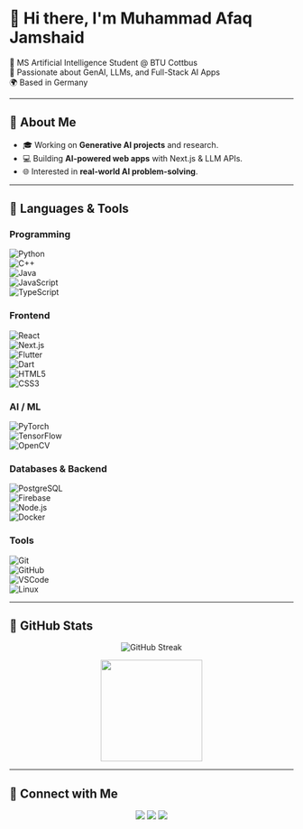 # 👋 Hi there, I'm Muhammad Afaq Jamshaid  

🚀 MS Artificial Intelligence Student @ BTU Cottbus  
🤖 Passionate about GenAI, LLMs, and Full-Stack AI Apps  
🌍 Based in Germany  

---

## 🔹 About Me  
- 🎓 Working on **Generative AI projects** and research.  
- 💻 Building **AI-powered web apps** with Next.js & LLM APIs.  
- 🌐 Interested in **real-world AI problem-solving**.  

---

## 🔹 Languages & Tools  

### Programming  
![Python](https://img.shields.io/badge/Python-3776AB?style=for-the-badge&logo=python&logoColor=white)  
![C++](https://img.shields.io/badge/C++-00599C?style=for-the-badge&logo=cplusplus&logoColor=white)  
![Java](https://img.shields.io/badge/Java-007396?style=for-the-badge&logo=java&logoColor=white)  
![JavaScript](https://img.shields.io/badge/JavaScript-F7DF1E?style=for-the-badge&logo=javascript&logoColor=black)  
![TypeScript](https://img.shields.io/badge/TypeScript-3178C6?style=for-the-badge&logo=typescript&logoColor=white)  

### Frontend  
![React](https://img.shields.io/badge/React-61DAFB?style=for-the-badge&logo=react&logoColor=black)  
![Next.js](https://img.shields.io/badge/Next.js-000000?style=for-the-badge&logo=nextdotjs&logoColor=white)  
![Flutter](https://img.shields.io/badge/Flutter-02569B?style=for-the-badge&logo=flutter&logoColor=white)  
![Dart](https://img.shields.io/badge/Dart-0175C2?style=for-the-badge&logo=dart&logoColor=white)  
![HTML5](https://img.shields.io/badge/HTML5-E34F26?style=for-the-badge&logo=html5&logoColor=white)  
![CSS3](https://img.shields.io/badge/CSS3-1572B6?style=for-the-badge&logo=css3&logoColor=white)  

### AI / ML  
![PyTorch](https://img.shields.io/badge/PyTorch-EE4C2C?style=for-the-badge&logo=pytorch&logoColor=white)  
![TensorFlow](https://img.shields.io/badge/TensorFlow-FF6F00?style=for-the-badge&logo=tensorflow&logoColor=white)  
![OpenCV](https://img.shields.io/badge/OpenCV-5C3EE8?style=for-the-badge&logo=opencv&logoColor=white)  

### Databases & Backend  
![PostgreSQL](https://img.shields.io/badge/PostgreSQL-4169E1?style=for-the-badge&logo=postgresql&logoColor=white)  
![Firebase](https://img.shields.io/badge/Firebase-FFCA28?style=for-the-badge&logo=firebase&logoColor=black)  
![Node.js](https://img.shields.io/badge/Node.js-339933?style=for-the-badge&logo=nodedotjs&logoColor=white)  
![Docker](https://img.shields.io/badge/Docker-2496ED?style=for-the-badge&logo=docker&logoColor=white)  

### Tools  
![Git](https://img.shields.io/badge/Git-F05032?style=for-the-badge&logo=git&logoColor=white)  
![GitHub](https://img.shields.io/badge/GitHub-181717?style=for-the-badge&logo=github&logoColor=white)  
![VSCode](https://img.shields.io/badge/VS%20Code-0078D4?style=for-the-badge&logo=visualstudiocode&logoColor=white)  
![Linux](https://img.shields.io/badge/Linux-FCC624?style=for-the-badge&logo=linux&logoColor=black)  

---

## 🔹 GitHub Stats  

<p align="center">
  <img src="https://github-readme-streak-stats.herokuapp.com/?user=AfaqJ&theme=radical" alt="GitHub Streak" />
</p>

<p align="center">
  <img src="https://github-readme-stats.vercel.app/api/top-langs/?username=AfaqJ&layout=compact&theme=radical" height="180"/>
</p>

---

## 🔹 Connect with Me  

<p align="center">
  <a href="mailto:afaq.jamshaid123@gmail.com"><img src="https://img.shields.io/badge/-Email-D14836?style=for-the-badge&logo=gmail&logoColor=white"></a>
  <a href="https://www.linkedin.com/in/muhammadafaqjamshaid/"><img src="https://img.shields.io/badge/-LinkedIn-blue?style=for-the-badge&logo=linkedin&logoColor=white"></a>
  <a href="http://afaqjamshaid.netlify.app"><img src="https://img.shields.io/badge/-Portfolio-black?style=for-the-badge&logo=vercel&logoColor=white"></a>
</p>
